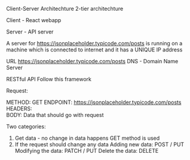 
Client-Server Architechture
2-tier architechture

Client - React webapp

Server - API server


A server for https://jsonplaceholder.typicode.com/posts is running on a machine which is connected to internet and it has a UNIQUE IP address

URL https://jsonplaceholder.typicode.com/posts
DNS - Domain Name Server


RESTful API
Follow this framework

Request:

METHOD:     GET
ENDPOINT:   https://jsonplaceholder.typicode.com/posts 
HEADERS:    
BODY:       Data that should go with request


Two categories:
1. Get data - no change in data happens     GET method is used
2. If the request should change any data
    Adding new data: POST / PUT
    Modifying the data: PATCH / PUT
    Delete the data:    DELETE




